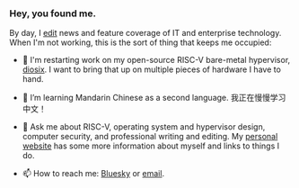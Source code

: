 ### Hey, you found me.

By day, I [edit](https://www.theregister.com/Author/Chris-Williams) news and feature coverage of IT and enterprise technology. When I'm not working, this is the sort of thing that keeps me occupied:

- 🔭 I'm restarting work on my open-source RISC-V bare-metal hypervisor, [diosix](https://github.com/diodesign/diosix). I want to bring that up on multiple pieces of hardware I have to hand.

- 🌱 I’m learning Mandarin Chinese as a second language. 我正在慢慢学习中文！

- 💬 Ask me about RISC-V, operating system and hypervisor design, computer security, and professional writing and editing. My [personal website](https://diodesign.org) has some more information about myself and links to things I do.

- 📫 How to reach me: [Bluesky](https://bsky.app/profile/diodesign.org) or [email](mailto:chrisw@diosix.org).
